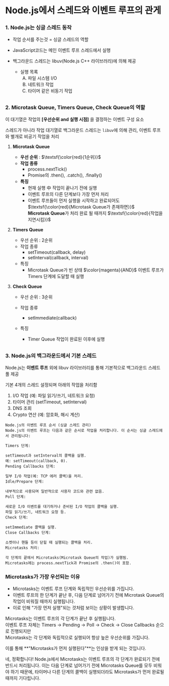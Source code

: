 # Node.js에서 스레드와 이벤트 루프의 관게

### 1. Node.js는 싱글 스레드 동작

-  작업 순서를 주는것 = 싱글 스레드의 역할

-  JavaScript코드는 메인 이벤트 루프 스레드에서 실행

-  백그라운드 스레드는 libuv(Node.js C++ 라이브러리)에 의해 제공
   -  실행 목록
      <ol type="A">
       <li> 파일 시스템 I/O</li>
       <li> 네트워크 작업</li>
       <li> 타이머 같은 비동기 작업</li>
   </ol>

##

### 2. Microtask Queue, Timers Queue, Check Queue의 역할

이 대기열은 작업의 **[우선순위 and 실행 시점]** 을 결정하는 이벤트 구성 요소

스레드가 아니라 작업 대기열로 백그라운드 스레드는 `libuv`에 의해 관리, 이벤트 루프와 별개로 비공기 작업을 처리

1. **Microtask Queue**

   -  **우선 순위** : $\textsf{\color{red}{1순위}}$
   -  **작업 종류**
      -  process.nextTick()
      -  Promise의 .then(), .catch(), .finally()
   -  **특징**
      -  현재 실행 中 작업이 끝나기 전에 실행
      -  이벤트 루프의 다른 단계보다 가장 먼저 처리
      -  이벤트 루프들이 먼저 실행을 시작하고 완료되어도\
         $\textsf{\color{red}{Microtask Queue가 존재하면}}$\
         **Microtask Queue**가 처리 완료 될 때까지 $\textsf{\color{red}{작업을 지연시킴}}$

2. **Timers Queue**

   -  우선 순위 : 2순위
   -  작업 종류
      -  setTimeout(callback, delay)
      -  setInterval(callback, interval)
   -  특징
      -  Microtask Queue가 빈 상태 $\color{magenta}{AND}$ 이벤트 루프가 Timers 단계에 도달할 때 실행

3. **Check Queue**

   -  우선 순위 : 3순위
   -  작업 종류
      -  setImmediate(callback)
   -  특징

      -  Timer Queue 작업이 완료된 이후에 실행

##

### 3. Node.js의 백그라운드에서 기본 스레드

Node.js는 **이벤트 루프** 외에 libuv 라이브러리를 통해 기본적으로 백그라운드 스레드 풀 제공

기본 4개의 스레드 설정되며 아래의 작업을 처리함

1. I/O 작업 (예: 파일 읽기/쓰기, 네트워크 요청)
2. 타이머 관리 (setTimeout, setInterval)
3. DNS 조회
4. Crypto 연산 (예: 암호화, 해시 계산)

```
Node.js의 이벤트 루프 순서 (싱글 스레드 관리)
Node.js의 이벤트 루프는 다음과 같은 순서로 작업을 처리합니다. 이 순서는 싱글 스레드에서 관리됩니다:

Timers 단계:

setTimeout과 setInterval의 콜백을 실행.
예: setTimeout(callback, 0).
Pending Callbacks 단계:

일부 I/O 작업(예: TCP 에러 콜백)을 처리.
Idle/Prepare 단계:

내부적으로 사용되며 일반적으로 사용자 코드와 관련 없음.
Poll 단계:

새로운 I/O 이벤트를 대기하거나 준비된 I/O 작업의 콜백을 실행.
파일 읽기/쓰기, 네트워크 요청 등.
Check 단계:

setImmediate 콜백을 실행.
Close Callbacks 단계:

소켓이나 핸들 등이 닫힐 때 실행되는 콜백을 처리.
Microtasks 처리:

각 단계의 끝에서 Microtasks(Microtask Queue의 작업)가 실행됨.
Microtasks에는 process.nextTick과 Promise의 .then()이 포함.

```

### Microtasks가 가장 우선되는 이유

-  Microtasks는 이벤트 루프 단계와 독립적인 우선순위를 가집니다.
-  이벤트 루프의 한 단계가 끝난 후, 다음 단계로 넘어가기 전에 Microtask Queue의 작업이 비워질 때까지 실행됩니다.
-  이로 인해 "가장 먼저 실행"되는 것처럼 보이는 상황이 발생합니다.

Microtasks는 이벤트 루프의 각 단계가 끝난 후 실행됩니다.\
이벤트 루프 자체는 Timers → Pending → Poll → Check → Close Callbacks 순으로 진행되지만\
Microtasks는 각 단계와 독립적으로 실행되어 항상 높은 우선순위를 가집니다.

이를 통해 **"Microtasks가 먼저 실행된다"**는 인상을 받게 되는 것입니다.

네, 정확합니다! Node.js에서 Microtasks는 이벤트 루프의 각 단계가 완료되기 전에 반드시 처리됩니다. 이는 다음 단계로 넘어가기 전에 Microtasks Queue를 모두 비워야 하기 때문에, 타이머나 다른 단계의 콜백이 실행되더라도 Microtasks가 먼저 완료될 때까지 기다립니다.
